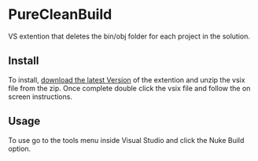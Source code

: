 # PureCleanBuild
VS extention that deletes the bin/obj folder for each project in the solution.

## Install

To install, [download the latest Version](https://github.com/nicholas-james-king/PureCleanBuild/tree/master/Versions/v1.0/PureCleanBuildv1.0.zip) of the extention and unzip the vsix file from the zip. Once complete double click the vsix file and follow the on screen instructions.

## Usage

To use go to the tools menu inside Visual Studio and click the Nuke Build option.
